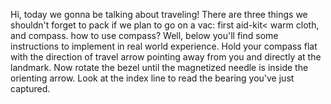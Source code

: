 Hi, today we gonna be talking about traveling!
There are three things we shouldn't forget to pack if we plan to go on a vac: first aid-kit< warm cloth, and compass.
how to use compass? Well, below you'll find some instructions to implement in real world experience.
Hold your compass flat with the direction of travel arrow pointing away from you and directly at the landmark. Now rotate the bezel until the magnetized needle is inside the orienting arrow. Look at the index line to read the bearing you've just captured.